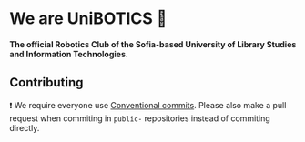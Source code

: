 # We are UniBOTICS 🤖

#### The official Robotics Club of the Sofia-based University of Library Studies and Information Technologies.

## Contributing

❗ We require everyone use [Conventional commits](https://www.conventionalcommits.org/en/v1.0.0/). Please also make a pull request when commiting in `public-` repositories instead of commiting directly.
